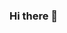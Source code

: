 ### Hi there 👋

<!--
**1023LLC/1023LLC** is a ✨ _special_ ✨ repository because its `README.md` (this file) appears on your GitHub profile.

Here are some ideas to get you started:

- 🔭 I’m currently working on ...
- 🌱 I’m currently learning ...
- 👯 I’m looking to collaborate on ...
- 🤔 I’m looking for help with ...
- 💬 Ask me about ...
- 📫 How to reach me: ...
- 😄 Pronouns: ...
- ⚡ Fun fact: ...
-->
<!-- # Your Name
Software Developer | Open Source Enthusiast
![Profile Image](url_to_your_image)

## About Me
Hi, I'm [Your Name], a passionate software developer with a love for coding and open source projects.

## Languages and Tools
- Python
- JavaScript
- HTML, CSS
- Git, GitHub

## GitHub Stats
![Your GitHub Stats](https://github-readme-stats.vercel.app/api?username=your_username&show_icons=true&count_private=true)

## Top Languages
![Top Languages](https://github-readme-stats.vercel.app/api/top-langs/?username=your_username)

## Recent Activity
![Recent Activity](https://github-readme-stats.vercel.app/api/wakatime?username=your_username)

## Connect with Me
[LinkedIn](your_linkedin_profile)
[Twitter](your_twitter_profile)

## Contributions
![Contributions Graph](https://activity-graph.herokuapp.com/graph?username=your_username)

## Featured Projects
- [Project 1](link_to_project1)
- [Project 2](link_to_project2)

## Profile Views
![Visitor Count](https://profile-counter.glitch.me/your_username/count.svg) -->
